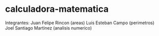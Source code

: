 # calculadora-matematica
Integrantes: Juan Felipe Rincon (areas) Luis Esteban Campo (perimetros) Joel Santiago Martinez (analisis numerico)
